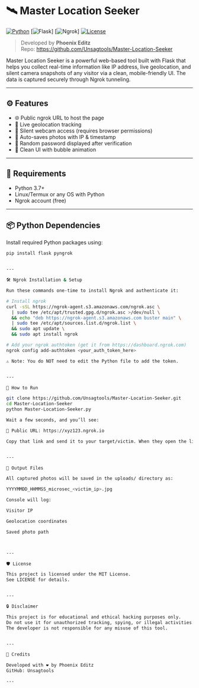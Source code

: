 
# 🛰️ Master Location Seeker

[![Python](https://img.shields.io/badge/Python-3.7%2B-blue?style=for-the-badge&logo=python)](https://www.python.org/)
[![Flask](https://img.shields.io/badge/Flask-Web%20Framework-yellow?style=for-the-badge&logo=flask)]
[![Ngrok](https://img.shields.io/badge/Ngrok-Enabled-blueviolet?style=for-the-badge&logo=ngrok)]
[![License](https://img.shields.io/github/license/Unsagtools/Master-Location-Seeker?style=for-the-badge)](LICENSE)

> Developed by **Phoenix Editz**  
> Repo: https://github.com/Unsagtools/Master-Location-Seeker

Master Location Seeker is a powerful web-based tool built with Flask that helps you collect real-time information like IP address, live geolocation, and silent camera snapshots of any visitor via a clean, mobile-friendly UI. The data is captured securely through Ngrok tunneling.

---

## ⚙️ Features

- 🌐 Public ngrok URL to host the page
- 📍 Live geolocation tracking
- 📸 Silent webcam access (requires browser permissions)
- 📁 Auto-saves photos with IP & timestamp
- 🔐 Random password displayed after verification
- 🎨 Clean UI with bubble animation

---

## 🧰 Requirements

- Python 3.7+
- Linux/Termux or any OS with Python
- Ngrok account (free)

---

## 📦 Python Dependencies

Install required Python packages using:

```bash
pip install flask pyngrok


---

🛠️ Ngrok Installation & Setup

Run these commands one-time to install Ngrok and authenticate it:

# Install ngrok
curl -sSL https://ngrok-agent.s3.amazonaws.com/ngrok.asc \
  | sudo tee /etc/apt/trusted.gpg.d/ngrok.asc >/dev/null \
  && echo "deb https://ngrok-agent.s3.amazonaws.com buster main" \
  | sudo tee /etc/apt/sources.list.d/ngrok.list \
  && sudo apt update \
  && sudo apt install ngrok

# Add your ngrok authtoken (get it from https://dashboard.ngrok.com)
ngrok config add-authtoken <your_auth_token_here>

⚠️ Note: You do NOT need to edit the Python file to add the token.


---

🚀 How to Run

git clone https://github.com/Unsagtools/Master-Location-Seeker.git
cd Master-Location-Seeker
python Master-Location-Seeker.py

Wait a few seconds, and you’ll see:

🔗 Public URL: https://xyz123.ngrok.io

Copy that link and send it to your target/victim. When they open the link and give required permissions, data will be captured.


---

📁 Output Files

All captured photos will be saved in the uploads/ directory as:

YYYYMMDD_HHMMSS_microsec_<victim_ip>.jpg

Console will log:

Visitor IP

Geolocation coordinates

Saved photo path



---

🛡️ License

This project is licensed under the MIT License.
See LICENSE for details.


---

🔒 Disclaimer

This project is for educational and ethical hacking purposes only.
Do not use it for unauthorized tracking, spying, or illegal activities.
The developer is not responsible for any misuse of this tool.


---

🙌 Credits

Developed with ❤️ by Phoenix Editz
GitHub: Unsagtools

---

